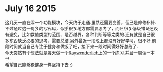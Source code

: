 # July 16 2015 
这几天一直在写一个功能模块，今天终于走通.虽然还需要完善，但已是修修补补.不过通过这一周多的写代码，似乎很多地方都需要思考了，而且很多低级错误还没有避免，比如数值类型的范围、是否越界，各种判断等等之类的.还有就是自己很多东西缺乏必要的思考，需要总结.另外最近一段晚上都没有好好学习，很不好.前段时间就当自己专注于健身和做饭了吧，接下来一段时间得好好总结了.   
今天突然有个想法就是每天做一个[Raywenderlich](http://www.raywenderlich.com)上的一个练习.并且一周读一本书.  
希望自己能够像健身一样坚持下去 :)

